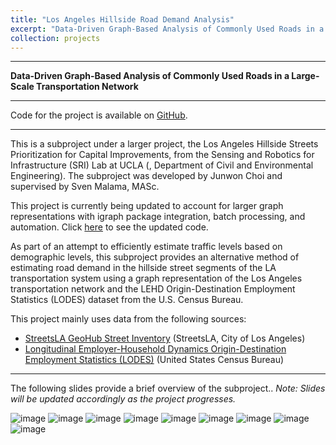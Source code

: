 ```yaml
---
title: "Los Angeles Hillside Road Demand Analysis"
excerpt: "Data-Driven Graph-Based Analysis of Commonly Used Roads in a Large-Scale Transportation Network<br/><br/><img src='/images/srilab_road_usage.png' style='box-shadow: 10px 10px 20px rgba(0, 0, 0, 0.3);'>"
collection: projects
---
```


---
**Data-Driven Graph-Based Analysis of Commonly Used Roads in a Large-Scale Transportation Network**

---
Code for the project is available on [GitHub](https://github.com/cjunwon/SRILab-Road-Demand-Analysis).

---

This is a subproject under a larger project, the Los Angeles Hillside Streets Prioritization for Capital Improvements, from the Sensing and Robotics for Infrastructure (SRI) Lab at UCLA (, Department of Civil and Environmental Engineering). The subproject was developed by Junwon Choi and supervised by Sven Malama, MASc.

This project is currently being updated to account for larger graph representations with igraph package integration, batch processing, and automation. Click [here](https://github.com/cjunwon/SRILab-Road-Demand-Analysis-Expanded-Graph) to see the updated code.

As part of an attempt to efficiently estimate traffic levels based on demographic levels, this subproject provides an alternative method of estimating road demand in the hillside street segments of the LA transportation system using a graph representation of the Los Angeles transportation network and the LEHD Origin-Destination Employment Statistics (LODES) dataset from the U.S. Census Bureau.

This project mainly uses data from the following sources:
- [StreetsLA GeoHub Street Inventory](https://geohub.lacity.org/datasets/lahub::streetsla-geohub-street-inventory/about) (StreetsLA, City of Los Angeles)
- [Longitudinal Employer-Household Dynamics Origin-Destination Employment Statistics (LODES)](https://lehd.ces.census.gov/data/) (United States Census Bureau)

---

The following slides provide a brief overview of the subproject.\.
*Note: Slides will be updated accordingly as the project progresses.*

![image](https://github.com/cjunwon/SRILab-Road-Demand-Analysis/assets/56373973/c8aa97fa-e1b4-4a5f-b654-18be700f38de)
![image](https://github.com/cjunwon/SRILab-Road-Demand-Analysis/assets/56373973/c50dd9de-408b-4c29-96ad-b018520a3142)
![image](https://github.com/cjunwon/SRILab-Road-Demand-Analysis/assets/56373973/92a2dc8f-b559-4a88-8e96-2e0c5d706b9b)
![image](https://github.com/cjunwon/SRILab-Road-Demand-Analysis/assets/56373973/f5a4aee9-6f88-4aa6-b138-5a65c927cf69)
![image](https://github.com/cjunwon/SRILab-Road-Demand-Analysis/assets/56373973/9c0e3cf1-4bcf-49eb-8ac6-3c501564530d)
![image](https://github.com/cjunwon/SRILab-Road-Demand-Analysis/assets/56373973/4e377206-79b3-4ca2-a2ea-686fef123d57)
![image](https://github.com/cjunwon/SRILab-Road-Demand-Analysis/assets/56373973/91946848-ccf7-4d8c-af01-07800dfa85da)
![image](https://github.com/cjunwon/SRILab-Road-Demand-Analysis/assets/56373973/6ba0af24-c394-45ed-92a4-2a4c1c13c3f3)
![image](https://github.com/cjunwon/SRILab-Road-Demand-Analysis/assets/56373973/c8a6cca0-024c-4e58-8875-2183cc488a21)